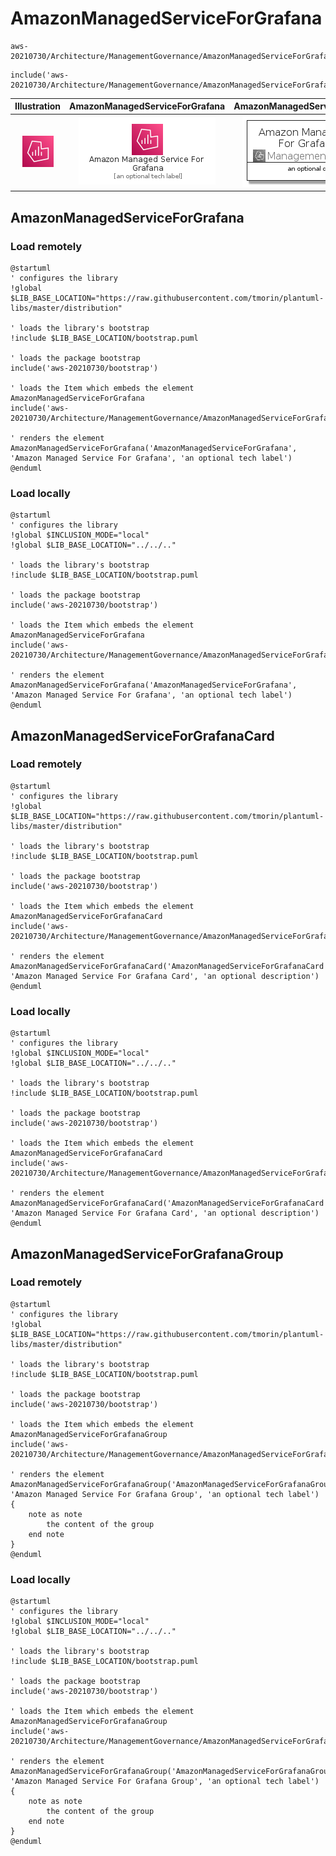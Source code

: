 # AmazonManagedServiceForGrafana


```text
aws-20210730/Architecture/ManagementGovernance/AmazonManagedServiceForGrafana
```

```text
include('aws-20210730/Architecture/ManagementGovernance/AmazonManagedServiceForGrafana')
```



| Illustration | AmazonManagedServiceForGrafana | AmazonManagedServiceForGrafanaCard | AmazonManagedServiceForGrafanaGroup |
| :---: | :---: | :---: | :---: |
| ![illustration for Illustration](../../../aws-20210730/Architecture/ManagementGovernance/AmazonManagedServiceForGrafana.png) | ![illustration for AmazonManagedServiceForGrafana](../../../aws-20210730/Architecture/ManagementGovernance/AmazonManagedServiceForGrafana.Local.png) | ![illustration for AmazonManagedServiceForGrafanaCard](../../../aws-20210730/Architecture/ManagementGovernance/AmazonManagedServiceForGrafanaCard.Local.png) | ![illustration for AmazonManagedServiceForGrafanaGroup](../../../aws-20210730/Architecture/ManagementGovernance/AmazonManagedServiceForGrafanaGroup.Local.png) |




## AmazonManagedServiceForGrafana

### Load remotely
```plantuml
@startuml
' configures the library
!global $LIB_BASE_LOCATION="https://raw.githubusercontent.com/tmorin/plantuml-libs/master/distribution"

' loads the library's bootstrap
!include $LIB_BASE_LOCATION/bootstrap.puml

' loads the package bootstrap
include('aws-20210730/bootstrap')

' loads the Item which embeds the element AmazonManagedServiceForGrafana
include('aws-20210730/Architecture/ManagementGovernance/AmazonManagedServiceForGrafana')

' renders the element
AmazonManagedServiceForGrafana('AmazonManagedServiceForGrafana', 'Amazon Managed Service For Grafana', 'an optional tech label')
@enduml
```

### Load locally
```plantuml
@startuml
' configures the library
!global $INCLUSION_MODE="local"
!global $LIB_BASE_LOCATION="../../.."

' loads the library's bootstrap
!include $LIB_BASE_LOCATION/bootstrap.puml

' loads the package bootstrap
include('aws-20210730/bootstrap')

' loads the Item which embeds the element AmazonManagedServiceForGrafana
include('aws-20210730/Architecture/ManagementGovernance/AmazonManagedServiceForGrafana')

' renders the element
AmazonManagedServiceForGrafana('AmazonManagedServiceForGrafana', 'Amazon Managed Service For Grafana', 'an optional tech label')
@enduml
```

## AmazonManagedServiceForGrafanaCard

### Load remotely
```plantuml
@startuml
' configures the library
!global $LIB_BASE_LOCATION="https://raw.githubusercontent.com/tmorin/plantuml-libs/master/distribution"

' loads the library's bootstrap
!include $LIB_BASE_LOCATION/bootstrap.puml

' loads the package bootstrap
include('aws-20210730/bootstrap')

' loads the Item which embeds the element AmazonManagedServiceForGrafanaCard
include('aws-20210730/Architecture/ManagementGovernance/AmazonManagedServiceForGrafana')

' renders the element
AmazonManagedServiceForGrafanaCard('AmazonManagedServiceForGrafanaCard', 'Amazon Managed Service For Grafana Card', 'an optional description')
@enduml
```

### Load locally
```plantuml
@startuml
' configures the library
!global $INCLUSION_MODE="local"
!global $LIB_BASE_LOCATION="../../.."

' loads the library's bootstrap
!include $LIB_BASE_LOCATION/bootstrap.puml

' loads the package bootstrap
include('aws-20210730/bootstrap')

' loads the Item which embeds the element AmazonManagedServiceForGrafanaCard
include('aws-20210730/Architecture/ManagementGovernance/AmazonManagedServiceForGrafana')

' renders the element
AmazonManagedServiceForGrafanaCard('AmazonManagedServiceForGrafanaCard', 'Amazon Managed Service For Grafana Card', 'an optional description')
@enduml
```

## AmazonManagedServiceForGrafanaGroup

### Load remotely
```plantuml
@startuml
' configures the library
!global $LIB_BASE_LOCATION="https://raw.githubusercontent.com/tmorin/plantuml-libs/master/distribution"

' loads the library's bootstrap
!include $LIB_BASE_LOCATION/bootstrap.puml

' loads the package bootstrap
include('aws-20210730/bootstrap')

' loads the Item which embeds the element AmazonManagedServiceForGrafanaGroup
include('aws-20210730/Architecture/ManagementGovernance/AmazonManagedServiceForGrafana')

' renders the element
AmazonManagedServiceForGrafanaGroup('AmazonManagedServiceForGrafanaGroup', 'Amazon Managed Service For Grafana Group', 'an optional tech label') {
    note as note
        the content of the group
    end note
}
@enduml
```

### Load locally
```plantuml
@startuml
' configures the library
!global $INCLUSION_MODE="local"
!global $LIB_BASE_LOCATION="../../.."

' loads the library's bootstrap
!include $LIB_BASE_LOCATION/bootstrap.puml

' loads the package bootstrap
include('aws-20210730/bootstrap')

' loads the Item which embeds the element AmazonManagedServiceForGrafanaGroup
include('aws-20210730/Architecture/ManagementGovernance/AmazonManagedServiceForGrafana')

' renders the element
AmazonManagedServiceForGrafanaGroup('AmazonManagedServiceForGrafanaGroup', 'Amazon Managed Service For Grafana Group', 'an optional tech label') {
    note as note
        the content of the group
    end note
}
@enduml
```

